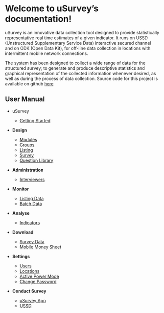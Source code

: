 Welcome to uSurvey’s documentation!
========
uSurvey is an innovative data collection tool designed to provide statistically representative real time estimates of a given indicator. It runs on USSD (Unstructured Supplementary Service Data) interactive secured channel and on ODK (Open Data Kit), for off-line data collection in locations with intermittent mobile network connections.

The system has been designed to collect a wide range of data for the structured survey; to generate and produce descriptive statistics and graphical representation of the collected information whenever desired, as well as during the process of data collection.
Source code for this project is available on github [here]()

User Manual
-----------

+ uSurvey
  - [Getting Started](./GettingStarted.md)

+ **Design**
  - [Modules](./Modules.md)
  - [Groups](./Groups.md)
  - [Listing](./Listing.md)
  - [Survey](./Survey.md)
  - [Question Library](./Library.md)

* **Administration** 
   * [Interviewers](./Interviewer.md)

* **Monitor**
  * [Listing Data](#)
  * [Batch Data](#)

* **Analyse** 
  * [Indicators](./Indicators.md)
  
* **Download**
  * [Survey Data](#)
  * [Mobile Money Sheet](#)

* **Settings**
  * [Users](#)
  * [Locations](#)
  * [Active Power Mode](#)
  * [Change Password](#)

* **Conduct Survey**
  * [uSurvey App](./ODK_App.md)
  * [USSD](#)

